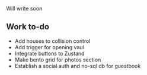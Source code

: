 Will write soon

## Work to-do
- Add houses to collision control
- Add trigger for opening vaul
- Integrate buttons to Zustand
- Make bento grid for photos section
- Establish a social auth and no-sql db for guestbook

